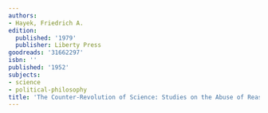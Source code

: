 ```yaml
---
authors:
- Hayek, Friedrich A.
edition:
  published: '1979'
  publisher: Liberty Press
goodreads: '31662297'
isbn: ''
published: '1952'
subjects:
- science
- political-philosophy
title: 'The Counter-Revolution of Science: Studies on the Abuse of Reason'
---
```



